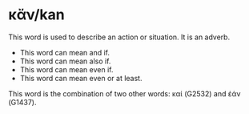 # κἄν/kan
This word is used to describe an action or situation. It is an adverb.

* This word can mean and if. 
* This word can mean also if.
* This word can mean even if.
* This word can mean even or at least. 

This word is the combination of two other words: καί (G2532) and ἐάν (G1437).
